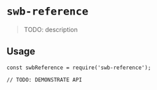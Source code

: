 # `swb-reference`

> TODO: description

## Usage

```
const swbReference = require('swb-reference');

// TODO: DEMONSTRATE API
```
